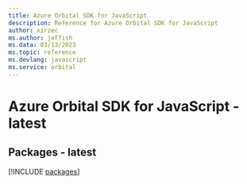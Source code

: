 ```yaml
---
title: Azure Orbital SDK for JavaScript
description: Reference for Azure Orbital SDK for JavaScript
author: xirzec
ms.author: jeffish
ms.data: 03/13/2023
ms.topic: reference
ms.devlang: javascript
ms.service: orbital
---
```

# Azure Orbital SDK for JavaScript - latest
## Packages - latest
[!INCLUDE [packages](orbital-index.md)]